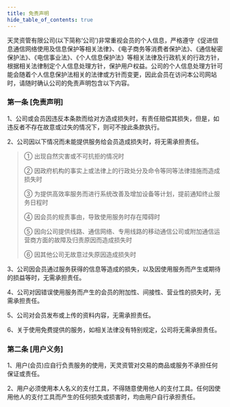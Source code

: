```yaml
---
title: 免责声明
hide_table_of_contents: true
---
```


天灵资管有限公司(以下简称‘公司’)非常重视会员的个人信息，严格遵守《促进信息通信网络使用及信息保护等相关法律》、《电子商务等消费者保护法》、《通信秘密保护法》、《电信事业法》、《个人信息保护法》等相关法律及行政机关的行政方针，根据相关法律制定个人信息处理方针，保护用户权益。公司的个人信息处理方针可能会随着个人信息保护法相关的法律或方针而变更，因此会员在访问本公司网站时，请随时确认公司的免责声明包含以下内容。

### 第一条 [免责声明]
1、公司或会员因违反本条款而给对方造成损失时，有责任赔偿其损失，但是，如违反者不存在故意或过失的情况下，则可不按此条款执行。

2、公司因以下情况而未能提供服务给会员造成损失时，将无需承担责任。
>① 出现自然灾害或不可抗拒的情况时
> 
>② 因政府机构的事实上或法律上的行政处分及命令等同等法律措施而造成损失时
> 
>③ 为提供高效率服务而进行系统改善及增加设备等计划，提前通知终止服务日程时
> 
>④ 因会员的规责事由，导致使用服务时存在障碍时
> 
>⑤ 因向公司提供线路、通信网络、专用线路的移动通信公司或附加通信运营商方面的故障及归责原因而造成损失时
> 
>⑥ 因其他公司无故意过失原因造成损失时

3、公司因会员通过服务获得的信息等造成的损失，以及因使用服务而产生或期待的损益等时，无需承担责任。

4、公司对因错误使用服务而产生的会员的附加性、间接性、营业性的损失时，无需承担责任。

5、公司对会员发布或上传的资料内容，无需承担责任。

6、关于使用免费提供的服务，如相关法律没有特别规定，公司将无需承担责任。

### 第二条 [用户义务]
1、用户(会员)应自行负责服务的使用，天灵资管对交易的商品或服务不承担任何保证或责任。

2、用户必须使用本人名义的支付工具，不得随意使用他人的支付工具。任何因使用他人的支付工具而产生的任何损失或损害时，均由用户自行承担责任。